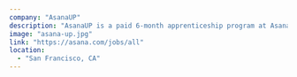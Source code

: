 ```yaml
---
company: "AsanaUP"
description: "AsanaUP is a paid 6-month apprenticeship program at Asana that equips individuals from non-traditional technical backgrounds (no 4 year computer science degree requirements!) with industry experience building, testing, and implementing software projects."
image: "asana-up.jpg"
link: "https://asana.com/jobs/all"
location:
  - "San Francisco, CA"
---
```

